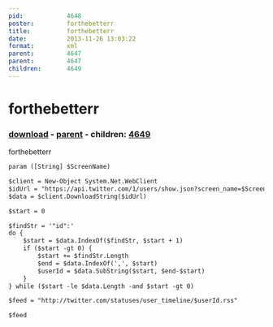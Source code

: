 ```yaml
---
pid:            4648
poster:         forthebetterr
title:          forthebetterr
date:           2013-11-26 13:03:22
format:         xml
parent:         4647
parent:         4647
children:       4649
---
```


# forthebetterr

### [download](4648.xml) - [parent](4647.md) - children: [4649](4649.md)

forthebetterr

```xml
param ([String] $ScreenName)

$client = New-Object System.Net.WebClient
$idUrl = "https://api.twitter.com/1/users/show.json?screen_name=$ScreenName"
$data = $client.DownloadString($idUrl)

$start = 0

$findStr = '"id":'
do {
    $start = $data.IndexOf($findStr, $start + 1)
    if ($start -gt 0) {
        $start += $findStr.Length
        $end = $data.IndexOf(',', $start)
        $userId = $data.SubString($start, $end-$start)
    }
} while ($start -le $data.Length -and $start -gt 0)

$feed = "http://twitter.com/statuses/user_timeline/$userId.rss"

$feed
```
